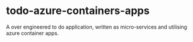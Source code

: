 # todo-azure-containers-apps
A over engineered to do application, written as micro-services and utilising azure container apps.
